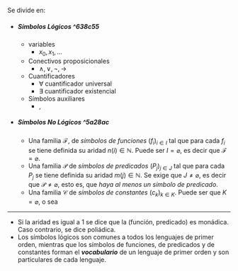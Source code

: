 Se divide en:
- ##### Símbolos Lógicos ^638c55
	- variables 
		- $x_0,x_1,...$
	- Conectivos proposicionales
		- $∧,∨,¬,→$
	- Cuantificadores
		- $\forall$ cuantificador universal
		- $\exists$ cuantificador existencial
	- Símbolos auxiliares
		- $,$
- ##### Símbolos No Lógicos ^5a28ac
	- Una familia $\mathcal{F}$, de _símbolos de funciones_ $(f_i)_{i \in I}$ tal que para cada $f_i$ se tiene definida su aridad $n(i) \in \mathbb{N}$. Puede ser $I = \varnothing$, es decir que $\mathcal{F} = \varnothing$.
    - Una familia $\mathcal{P}$ de _símbolos de predicados_ $(P_j)_{j \in J}$ tal que para cada $P_j$ se tiene definida su aridad $m(j) \in \mathbb{N}$. Se exige que $J \ne \varnothing$, es decir que $\mathcal{P} \ne \varnothing$, esto es, que _haya al menos un símbolo de predicado_.
    - Una familia $\mathcal{C}$ de _símbolos de constantes_ $(c_k)_{k \in K}$. Puede ser que $K = \varnothing$, o sea 
***
- Si la aridad es igual a 1 se dice que la (función, predicado) es monádica. Caso contrario, se dice poliádica.
- Los símbolos lógicos son comunes a todos los lenguajes de primer orden, mientras que los símbolos de funciones, de predicados y de constantes forman el ***vocabulario*** de un lenguaje de primer orden y son particulares de cada lenguaje.

